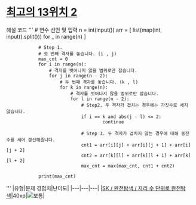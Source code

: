 # [최고의 13위치 2 ](https://www.codetree.ai/missions/18/problems/best-place-of-13-2)
해설 코드
'''
                # 변수 선언 및 입력
                n = int(input())
                arr = [
                    list(map(int, input().split()))
                    for _ in range(n)
                ]
                
                # Step 1.
                # 첫 번째 격자를 놓습니다. (i , j)
                max_cnt = 0
                for i in range(n):
                    # 격자를 벗어나지 않을 범위로만 잡습니다.
                    for j in range(n - 2):
                        # 두 번째 격자를 놓습니다. (k , l)
                        for k in range(n):
                            # 격자를 벗어나지 않을 범위로만 잡습니다.
                            for l in range(n - 2):
                                # Step2. 두 격자가 겹치는 경우에는 가짓수로 세지 않습니다.
                                if i == k and abs(j - l) <= 2:
                                        continue
                                
                                # Step 3. 두 격자가 겹치지 않는 경우에 대해 동전 수를 세어 갱신해줍니다.
                                cnt1 = arr[i][j] + arr[i][j + 1] + arr[i][j + 2]
                                cnt2 = arr[k][l] + arr[k][l + 1] + arr[k][l + 2]
                                max_cnt = max(max_cnt, cnt1 + cnt2)
                
                print(max_cnt)
'''
|유형|문제 경험치|난이도|
|---|---|---|
|[SK / 완전탐색 / 자리 수 단위로 완전탐색](https://www.codetree.ai/missions?missionId=18)|40xp|![보통][medium]|








[b5]: https://img.shields.io/badge/Bronze_5-%235D3E31.svg
[b4]: https://img.shields.io/badge/Bronze_4-%235D3E31.svg
[b3]: https://img.shields.io/badge/Bronze_3-%235D3E31.svg
[b2]: https://img.shields.io/badge/Bronze_2-%235D3E31.svg
[b1]: https://img.shields.io/badge/Bronze_1-%235D3E31.svg
[s5]: https://img.shields.io/badge/Silver_5-%23394960.svg
[s4]: https://img.shields.io/badge/Silver_4-%23394960.svg
[s3]: https://img.shields.io/badge/Silver_3-%23394960.svg
[s2]: https://img.shields.io/badge/Silver_2-%23394960.svg
[s1]: https://img.shields.io/badge/Silver_1-%23394960.svg
[g5]: https://img.shields.io/badge/Gold_5-%23FFC433.svg
[g4]: https://img.shields.io/badge/Gold_4-%23FFC433.svg
[g3]: https://img.shields.io/badge/Gold_3-%23FFC433.svg
[g2]: https://img.shields.io/badge/Gold_2-%23FFC433.svg
[g1]: https://img.shields.io/badge/Gold_1-%23FFC433.svg
[p5]: https://img.shields.io/badge/Platinum_5-%2376DDD8.svg
[p4]: https://img.shields.io/badge/Platinum_4-%2376DDD8.svg
[p3]: https://img.shields.io/badge/Platinum_3-%2376DDD8.svg
[p2]: https://img.shields.io/badge/Platinum_2-%2376DDD8.svg
[p1]: https://img.shields.io/badge/Platinum_1-%2376DDD8.svg
[passed]: https://img.shields.io/badge/Passed-%23009D27.svg
[failed]: https://img.shields.io/badge/Failed-%23D24D57.svg
[easy]: https://img.shields.io/badge/쉬움-%235cb85c.svg?for-the-badge
[medium]: https://img.shields.io/badge/보통-%23FFC433.svg?for-the-badge
[hard]: https://img.shields.io/badge/어려움-%23D24D57.svg?for-the-badge

